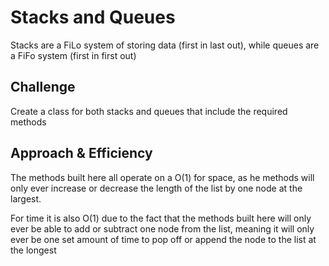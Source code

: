 # Stacks and Queues

Stacks are a FiLo system of storing data (first in last out), while queues are a FiFo  system (first in first out)

## Challenge

Create a class for both stacks and queues that include the required methods

## Approach & Efficiency

The methods built here all operate on a O(1) for space, as he methods will only ever increase or decrease the length of the list by one node at the largest.

For time it is also O(1) due to the fact that the methods built here will only ever be able to add or subtract one node from the list, meaning it will only ever be one set amount of time to pop off or append the node to the list at the longest
